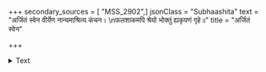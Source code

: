 +++
secondary_sources = [ "MSS_2902",]
jsonClass = "Subhaashita"
text = "अर्जितं स्वेन वीर्येण नान्यमाश्रित्य कंचन।  \nफलशाकमपि श्रेयो भोक्तुं ह्यकृपणं गृहे॥"
title = "अर्जितं स्वेन"

+++

<details><summary>Text</summary>

अर्जितं स्वेन वीर्येण नान्यमाश्रित्य कंचन।  
फलशाकमपि श्रेयो भोक्तुं ह्यकृपणं गृहे॥
</details>
